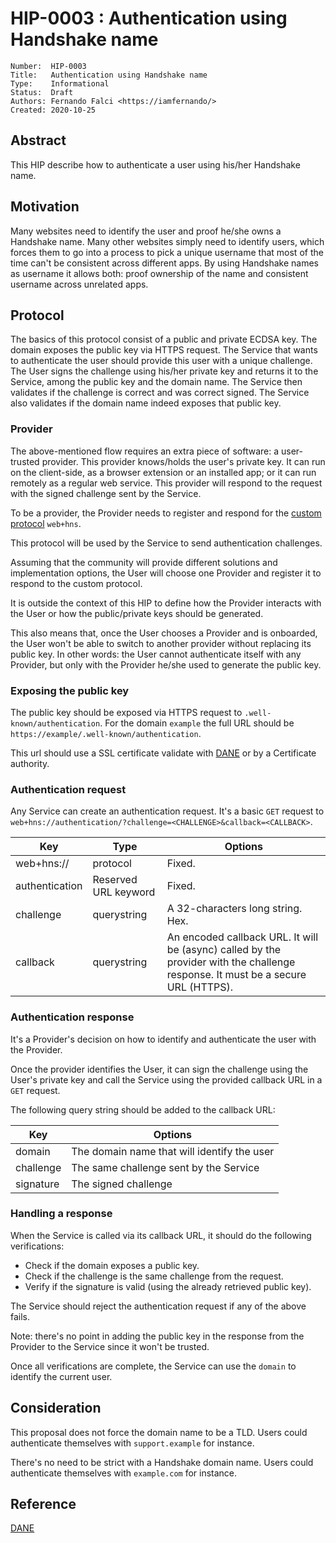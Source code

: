 # HIP-0003 : Authentication using Handshake name

```
Number:  HIP-0003
Title:   Authentication using Handshake name
Type:    Informational
Status:  Draft
Authors: Fernando Falci <https://iamfernando/>
Created: 2020-10-25
```

## Abstract

This HIP describe how to authenticate a user using his/her Handshake name.

## Motivation

Many websites need to identify the user and proof he/she owns a Handshake name. Many other websites simply need to identify users, which forces them to go into a process to pick a unique username that most of the time can't be consistent across different apps. By using Handshake names as username it allows both: proof ownership of the name and consistent username across unrelated apps.

## Protocol

The basics of this protocol consist of a public and private ECDSA key. The domain exposes the public key via HTTPS request.
The Service that wants to authenticate the user should provide this user with a unique challenge.
The User signs the challenge using his/her private key and returns it to the Service, among the public key and the domain name.
The Service then validates if the challenge is correct and was correct signed. The Service also validates if the domain name indeed exposes that public key.

### Provider

The above-mentioned flow requires an extra piece of software: a user-trusted provider. This provider knows/holds the user's private key. It can run on the client-side, as a browser extension or an installed app; or it can run remotely as a regular web service.
This provider will respond to the request with the signed challenge sent by the Service.

To be a provider, the Provider needs to register and respond for the [custom protocol](https://html.spec.whatwg.org/#web+-scheme-prefix) `web+hns`.

This protocol will be used by the Service to send authentication challenges.

Assuming that the community will provide different solutions and implementation options, the User will choose one Provider and register it to respond to the custom protocol.

It is outside the context of this HIP to define how the Provider interacts with the User or how the public/private keys should be generated.

This also means that, once the User chooses a Provider and is onboarded, the User won't be able to switch to another provider without replacing its public key. In other words: the User cannot authenticate itself with any Provider, but only with the Provider he/she used to generate the public key.

### Exposing the public key

The public key should be exposed via HTTPS request to `.well-known/authentication`. For the domain `example` the full URL should be `https://example/.well-known/authentication`.

This url should use a SSL certificate validate with [DANE](https://tools.ietf.org/html/rfc6698) or by a Certificate authority.

### Authentication request

Any Service can create an authentication request. It's a basic `GET` request to `web+hns://authentication/?challenge=<CHALLENGE>&callback=<CALLBACK>`.

| Key            | Type                 | Options                                                                                                                          |
| -------------- | -------------------- | -------------------------------------------------------------------------------------------------------------------------------- |
| web+hns://     | protocol             | Fixed.                                                                                                                           |
| authentication | Reserved URL keyword | Fixed.                                                                                                                           |
| challenge      | querystring          | A 32-characters long string. Hex.                                                                                                |
| callback       | querystring          | An encoded callback URL. It will be (async) called by the provider with the challenge response. It must be a secure URL (HTTPS). |

### Authentication response

It's a Provider's decision on how to identify and authenticate the user with the Provider.

Once the provider identifies the User, it can sign the challenge using the User's private key and call the Service using the provided callback URL in a `GET` request.

The following query string should be added to the callback URL:

| Key       | Options                                     |
| --------- | ------------------------------------------- |
| domain    | The domain name that will identify the user |
| challenge | The same challenge sent by the Service      |
| signature | The signed challenge                        |

### Handling a response

When the Service is called via its callback URL, it should do the following verifications:

-   Check if the domain exposes a public key.
-   Check if the challenge is the same challenge from the request.
-   Verify if the signature is valid (using the already retrieved public key).

The Service should reject the authentication request if any of the above fails.

Note: there's no point in adding the public key in the response from the Provider to the Service since it won't be trusted.

Once all verifications are complete, the Service can use the `domain` to identify the current user.

## Consideration

This proposal does not force the domain name to be a TLD. Users could authenticate themselves with `support.example` for instance.

There's no need to be strict with a Handshake domain name. Users could authenticate themselves with `example.com` for instance.

## Reference

[DANE](https://tools.ietf.org/html/rfc6698)
